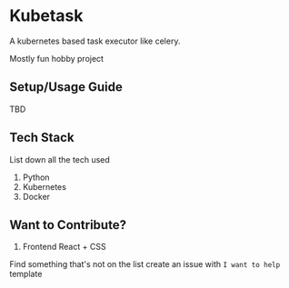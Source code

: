 # Kubetask

A kubernetes based task executor like celery. 

Mostly fun hobby project

## Setup/Usage Guide 

TBD

## Tech Stack

List down all the tech used
1. Python
2. Kubernetes
3. Docker

## Want to Contribute?

1. Frontend React + CSS

Find something that's not on the list create an issue with `I want to help` template





